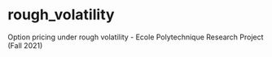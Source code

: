 # rough_volatility
Option pricing under rough volatility - Ecole Polytechnique Research Project (Fall 2021)
